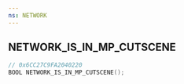 ```yaml
---
ns: NETWORK
---
```

## NETWORK_IS_IN_MP_CUTSCENE

```c
// 0x6CC27C9FA2040220
BOOL NETWORK_IS_IN_MP_CUTSCENE();
```

